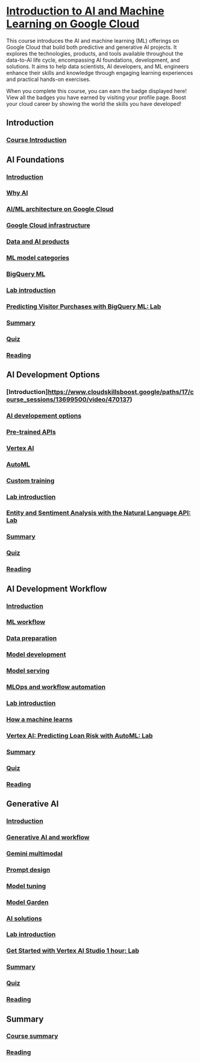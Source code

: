 # [Introduction to AI and Machine Learning on Google Cloud](https://www.cloudskillsboost.google/paths/17/course_templates/593)

This course introduces the AI and machine learning (ML) offerings on Google Cloud that build both predictive and generative AI projects. It explores the technologies, products, and tools available throughout the data-to-AI life cycle, encompassing AI foundations, development, and solutions. It aims to help data scientists, AI developers, and ML engineers enhance their skills and knowledge through engaging learning experiences and practical hands-on exercises.

When you complete this course, you can earn the badge displayed here! View all the badges you have earned by visiting your profile page. Boost your cloud career by showing the world the skills you have developed!

## Introduction

### [Course Introduction](https://www.cloudskillsboost.google/paths/17/course_templates/593)

## AI Foundations

### [Introduction](https://www.cloudskillsboost.google/paths/17/course_sessions/13699500/video/470125)
### [Why AI](https://www.cloudskillsboost.google/paths/17/course_sessions/13699500/video/470126)
### [AI/ML architecture on Google Cloud](https://www.cloudskillsboost.google/paths/17/course_sessions/13699500/video/470127)
### [Google Cloud infrastructure](https://www.cloudskillsboost.google/paths/17/course_sessions/13699500/video/470128)
### [Data and AI products](https://www.cloudskillsboost.google/paths/17/course_sessions/13699500/video/470129)
### [ML model categories](https://www.cloudskillsboost.google/paths/17/course_sessions/13699500/video/470130)
### [BigQuery ML](https://www.cloudskillsboost.google/paths/17/course_sessions/13699500/video/470131)
### [Lab introduction](https://www.cloudskillsboost.google/paths/17/course_sessions/13699500/video/470132)
### [Predicting Visitor Purchases with BigQuery ML: Lab](https://www.cloudskillsboost.google/paths/17/course_sessions/13699500/labs/470133)
### [Summary](https://www.cloudskillsboost.google/paths/17/course_sessions/13699500/video/470134)
### [Quiz](https://www.cloudskillsboost.google/paths/17/course_sessions/13699500/quizzes/470135)
### [Reading](https://www.cloudskillsboost.google/paths/17/course_sessions/13699500/documents/470136)

## AI Development Options

### [Introduction]https://www.cloudskillsboost.google/paths/17/course_sessions/13699500/video/470137)
### [AI developement options](https://www.cloudskillsboost.google/paths/17/course_sessions/13699500/video/470138)
### [Pre-trained APIs](https://www.cloudskillsboost.google/paths/17/course_sessions/13699500/video/470139)
### [Vertex AI](https://www.cloudskillsboost.google/paths/17/course_sessions/13699500/video/470140)
### [AutoML](https://www.cloudskillsboost.google/paths/17/course_sessions/13699500/video/470141)
### [Custom training](https://www.cloudskillsboost.google/paths/17/course_sessions/13699500/video/470142)
### [Lab introduction](https://www.cloudskillsboost.google/paths/17/course_sessions/13699500/video/470143)
### [Entity and Sentiment Analysis with the Natural Language API: Lab](https://www.cloudskillsboost.google/paths/17/course_sessions/13699500/labs/470144)
### [Summary](https://www.cloudskillsboost.google/paths/17/course_sessions/13699500/video/470145)
### [Quiz](https://www.cloudskillsboost.google/paths/17/course_sessions/13699500/quizzes/470146)
### [Reading](https://www.cloudskillsboost.google/paths/17/course_sessions/13699500/documents/470147)

## AI Development Workflow

### [Introduction](https://www.cloudskillsboost.google/paths/17/course_sessions/13699500/video/470148)
### [ML workflow](https://www.cloudskillsboost.google/paths/17/course_sessions/13699500/video/470149)
### [Data preparation](https://www.cloudskillsboost.google/paths/17/course_sessions/13699500/video/470150)
### [Model development](https://www.cloudskillsboost.google/paths/17/course_sessions/13699500/video/470151)
### [Model serving](https://www.cloudskillsboost.google/paths/17/course_sessions/13699500/video/470152)
### [MLOps and workflow automation](https://www.cloudskillsboost.google/paths/17/course_sessions/13699500/video/470153)
### [Lab introduction](https://www.cloudskillsboost.google/paths/17/course_sessions/13699500/video/470154)
### [How a machine learns](https://www.cloudskillsboost.google/paths/17/course_sessions/13699500/video/470155)
### [Vertex AI: Predicting Loan Risk with AutoML: Lab](https://www.cloudskillsboost.google/paths/17/course_sessions/13699500/labs/470156)
### [Summary](https://www.cloudskillsboost.google/paths/17/course_sessions/13699500/video/470157)
### [Quiz](https://www.cloudskillsboost.google/paths/17/course_sessions/13699500/quizzes/470158)
### [Reading](https://www.cloudskillsboost.google/paths/17/course_sessions/13699500/documents/470159)

## Generative AI

### [Introduction](https://www.cloudskillsboost.google/paths/17/course_sessions/13699500/video/470160)
### [Generative AI and workflow](https://www.cloudskillsboost.google/paths/17/course_sessions/13699500/video/470161)
### [Gemini multimodal](https://www.cloudskillsboost.google/paths/17/course_sessions/13699500/video/470162)
### [Prompt design](https://www.cloudskillsboost.google/paths/17/course_sessions/13699500/video/470163)
### [Model tuning](https://www.cloudskillsboost.google/paths/17/course_sessions/13699500/video/470164)
### [Model Garden](https://www.cloudskillsboost.google/paths/17/course_sessions/13699500/video/470165)
### [AI solutions](https://www.cloudskillsboost.google/paths/17/course_sessions/13699500/video/470166)
### [Lab introduction](https://www.cloudskillsboost.google/paths/17/course_sessions/13699500/video/470167)
### [Get Started with Vertex AI Studio 1 hour: Lab](https://www.cloudskillsboost.google/paths/17/course_sessions/13699500/labs/470168)
### [Summary](https://www.cloudskillsboost.google/paths/17/course_sessions/13699500/video/470169)
### [Quiz](https://www.cloudskillsboost.google/paths/17/course_sessions/13699500/quizzes/470170)
### [Reading](https://www.cloudskillsboost.google/paths/17/course_sessions/13699500/documents/470171)

## Summary

### [Course summary](https://www.cloudskillsboost.google/paths/17/course_sessions/13699500/video/470172)
### [Reading](https://www.cloudskillsboost.google/paths/17/course_sessions/13699500/documents/470173)

#
